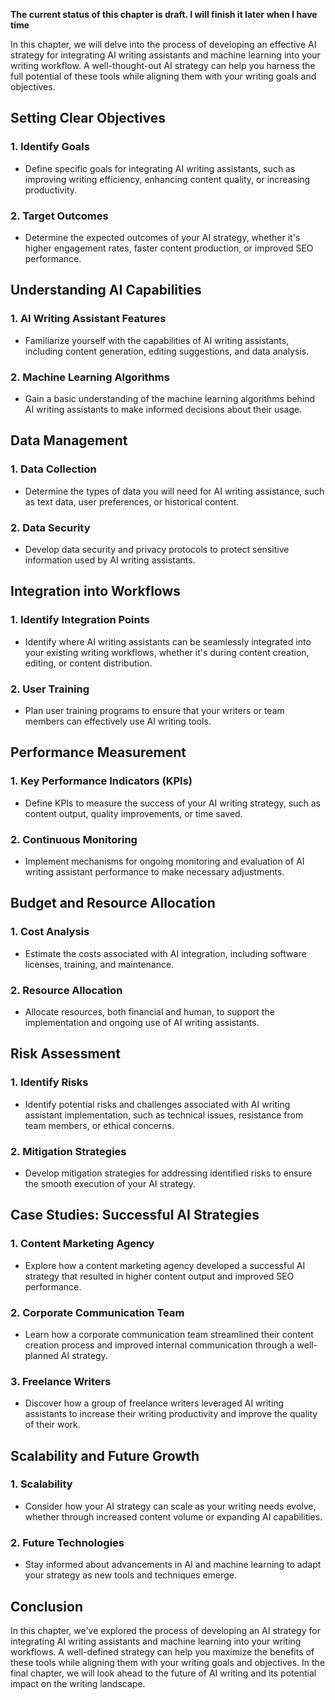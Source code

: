 **The current status of this chapter is draft. I will finish it later when I have time**

In this chapter, we will delve into the process of developing an effective AI strategy for integrating AI writing assistants and machine learning into your writing workflow. A well-thought-out AI strategy can help you harness the full potential of these tools while aligning them with your writing goals and objectives.

Setting Clear Objectives
------------------------

### 1. **Identify Goals**

* Define specific goals for integrating AI writing assistants, such as improving writing efficiency, enhancing content quality, or increasing productivity.

### 2. **Target Outcomes**

* Determine the expected outcomes of your AI strategy, whether it's higher engagement rates, faster content production, or improved SEO performance.

Understanding AI Capabilities
-----------------------------

### 1. **AI Writing Assistant Features**

* Familiarize yourself with the capabilities of AI writing assistants, including content generation, editing suggestions, and data analysis.

### 2. **Machine Learning Algorithms**

* Gain a basic understanding of the machine learning algorithms behind AI writing assistants to make informed decisions about their usage.

Data Management
---------------

### 1. **Data Collection**

* Determine the types of data you will need for AI writing assistance, such as text data, user preferences, or historical content.

### 2. **Data Security**

* Develop data security and privacy protocols to protect sensitive information used by AI writing assistants.

Integration into Workflows
--------------------------

### 1. **Identify Integration Points**

* Identify where AI writing assistants can be seamlessly integrated into your existing writing workflows, whether it's during content creation, editing, or content distribution.

### 2. **User Training**

* Plan user training programs to ensure that your writers or team members can effectively use AI writing tools.

Performance Measurement
-----------------------

### 1. **Key Performance Indicators (KPIs)**

* Define KPIs to measure the success of your AI writing strategy, such as content output, quality improvements, or time saved.

### 2. **Continuous Monitoring**

* Implement mechanisms for ongoing monitoring and evaluation of AI writing assistant performance to make necessary adjustments.

Budget and Resource Allocation
------------------------------

### 1. **Cost Analysis**

* Estimate the costs associated with AI integration, including software licenses, training, and maintenance.

### 2. **Resource Allocation**

* Allocate resources, both financial and human, to support the implementation and ongoing use of AI writing assistants.

Risk Assessment
---------------

### 1. **Identify Risks**

* Identify potential risks and challenges associated with AI writing assistant implementation, such as technical issues, resistance from team members, or ethical concerns.

### 2. **Mitigation Strategies**

* Develop mitigation strategies for addressing identified risks to ensure the smooth execution of your AI strategy.

Case Studies: Successful AI Strategies
--------------------------------------

### 1. **Content Marketing Agency**

* Explore how a content marketing agency developed a successful AI strategy that resulted in higher content output and improved SEO performance.

### 2. **Corporate Communication Team**

* Learn how a corporate communication team streamlined their content creation process and improved internal communication through a well-planned AI strategy.

### 3. **Freelance Writers**

* Discover how a group of freelance writers leveraged AI writing assistants to increase their writing productivity and improve the quality of their work.

Scalability and Future Growth
-----------------------------

### 1. **Scalability**

* Consider how your AI strategy can scale as your writing needs evolve, whether through increased content volume or expanding AI capabilities.

### 2. **Future Technologies**

* Stay informed about advancements in AI and machine learning to adapt your strategy as new tools and techniques emerge.

Conclusion
----------

In this chapter, we've explored the process of developing an AI strategy for integrating AI writing assistants and machine learning into your writing workflows. A well-defined strategy can help you maximize the benefits of these tools while aligning them with your writing goals and objectives. In the final chapter, we will look ahead to the future of AI writing and its potential impact on the writing landscape.
